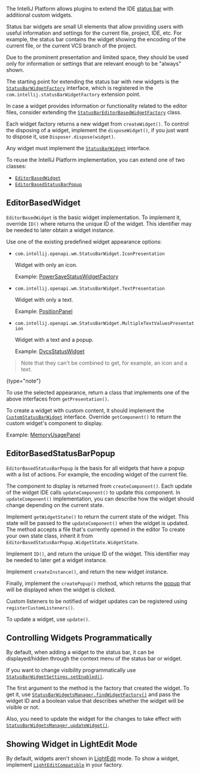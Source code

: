 [//]: # (title: Status Bar Widgets)

<!-- Copyright 2000-2022 JetBrains s.r.o. and other contributors. Use of this source code is governed by the Apache 2.0 license that can be found in the LICENSE file. -->

The IntelliJ Platform allows plugins to extend the IDE [status bar](https://www.jetbrains.com/help/idea/guided-tour-around-the-user-interface.html#status-bar) with additional custom widgets.

Status bar widgets are small UI elements that allow providing users with useful information and settings for the current file, project, IDE, etc.
For example, the status bar contains the widget showing the encoding of the current file, or the current VCS branch of the project.

Due to the prominent presentation and limited space, they should be used only for information or settings that are relevant enough to be "always" shown.

The starting point for extending the status bar with new widgets is the
[`StatusBarWidgetFactory`](%gh-ic%/platform/platform-api/src/com/intellij/openapi/wm/StatusBarWidgetFactory.java)
interface, which is registered in the `com.intellij.statusBarWidgetFactory` extension point.

In case a widget provides information or functionality related to the editor files, consider extending the
[`StatusBarEditorBasedWidgetFactory`](%gh-ic%/platform/platform-impl/src/com/intellij/openapi/wm/impl/status/widget/StatusBarEditorBasedWidgetFactory.java)
class.

Each widget factory returns a new widget from `createWidget()`.
To control the disposing of a widget, implement the `disposeWidget()`, if you just want to dispose it, use `Disposer.dispose(widget)`.

Any widget must implement the
[`StatusBarWidget`](%gh-ic%/platform/ide-core/src/com/intellij/openapi/wm/StatusBarWidget.java)
interface.

To reuse the IntelliJ Platform implementation, you can extend one of two classes:

- [`EditorBasedWidget`](%gh-ic%/platform/platform-impl/src/com/intellij/openapi/wm/impl/status/EditorBasedWidget.java)
- [`EditorBasedStatusBarPopup`](%gh-ic%/platform/platform-impl/src/com/intellij/openapi/wm/impl/status/EditorBasedStatusBarPopup.java)

## EditorBasedWidget

`EditorBasedWidget` is the basic widget implementation.
To implement it, override `ID()` where returns the unique ID of the widget.
This identifier may be needed to later obtain a widget instance.

Use one of the existing predefined widget appearance options:

- `com.intellij.openapi.wm.StatusBarWidget.IconPresentation`

  Widget with only an icon.

  Example:
  [PowerSaveStatusWidgetFactory](%gh-ic%/platform/platform-impl/src/com/intellij/openapi/wm/impl/status/PowerSaveStatusWidgetFactory.java)

- `com.intellij.openapi.wm.StatusBarWidget.TextPresentation`

  Widget with only a text.

  Example:
  [PositionPanel](%gh-ic%/platform/platform-impl/src/com/intellij/openapi/wm/impl/status/PositionPanel.java)

- `com.intellij.openapi.wm.StatusBarWidget.MultipleTextValuesPresentation`

  Widget with a text and a popup.

  Example:
  [DvcsStatusWidget](%gh-ic%/platform/dvcs-impl/src/com/intellij/dvcs/ui/DvcsStatusWidget.java)

> Note that they can't be combined to get, for example, an icon and a text.
>
{type="note"}

To use the selected appearance, return a class that implements one of the above interfaces from `getPresentation()`.

To create a widget with custom content, it should implement the
[`CustomStatusBarWidget`](%gh-ic%/platform/platform-api/src/com/intellij/openapi/wm/CustomStatusBarWidget.java)
interface.
Override `getComponent()` to return the custom widget's component to display.

Example:
[MemoryUsagePanel](%gh-ic%/platform/platform-impl/src/com/intellij/openapi/wm/impl/status/MemoryUsagePanel.java)

## EditorBasedStatusBarPopup

`EditorBasedStatusBarPopup` is the basis for all widgets that have a popup with a list of actions.
For example, the encoding widget of the current file.

The component to display is returned from `createComponent()`.
Each update of the widget IDE calls `updateComponent()` to update this component.
In `updateComponent()` implementation, you can describe how the widget should change depending on the current state.

Implement `getWidgetState()` to return the current state of the widget.
This state will be passed to the `updateComponent()` when the widget is updated.
The method accepts a file that's currently opened in the editor
To create your own state class, inherit it from `EditorBasedStatusBarPopup.WidgetState.WidgetState`.

Implement `ID()`, and return the unique ID of the widget.
This identifier may be needed to later get a widget instance.

Implement `createInstance()`, and return the new widget instance.

Finally, implement the `createPopup()` method, which returns the [popup](popups.md) that will be displayed when the widget is clicked.

Custom listeners to be notified of widget updates can be registered using `registerCustomListeners()`.

To update a widget, use `update()`.

## Controlling Widgets Programmatically

By default, when adding a widget to the status bar, it can be displayed/hidden through the context menu of the status bar or widget.

If you want to change visibility programmatically use
[`StatusBarWidgetSettings.setEnabled()`](%gh-ic%/platform/platform-impl/src/com/intellij/openapi/wm/impl/status/widget/StatusBarWidgetSettings.kt).

The first argument to the method is the factory that created the widget.
To get it, use
[`StatusBarWidgetsManager.findWidgetFactory()`](%gh-ic%/platform/platform-impl/src/com/intellij/openapi/wm/impl/status/widget/StatusBarWidgetsManager.java)
and pass the widget ID and a boolean value that describes whether the widget will be visible or not.

Also, you need to update the widget for the changes to take effect with
[`StatusBarWidgetsManager.updateWidget()`](%gh-ic%/platform/platform-impl/src/com/intellij/openapi/wm/impl/status/widget/StatusBarWidgetsManager.java).

## Showing Widget in LightEdit Mode

By default, widgets aren't shown in [LightEdit](https://www.jetbrains.com/help/idea/lightedit-mode.html) mode.
To show a widget, implement
[`LightEditCompatible`](%gh-ic%/platform/core-api/src/com/intellij/ide/lightEdit/LightEditCompatible.java)
in your factory.
